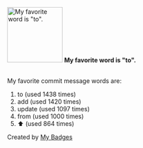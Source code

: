<img src="https://my-badges.github.io/my-badges/favorite-word.png" alt="My favorite word is &quot;to&quot;." title="My favorite word is &quot;to&quot;." width="128">
<strong>My favorite word is &quot;to&quot;.</strong>
<br><br>

My favorite commit message words are:

1. to (used 1438 times)
2. add (used 1420 times)
3. update (used 1097 times)
4. from (used 1000 times)
5. :arrow_up: (used 864 times)


Created by <a href="https://github.com/my-badges/my-badges">My Badges</a>